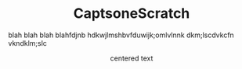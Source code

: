 <h1 align = "center"> CaptsoneScratch </h1>
<centered>blah blah blah blahfdjnb hdkwjlmshbvfduwijk;omlvlnnk dkm;lscdvkcfn vkndklm;slc</centered>
<p align="center"> centered text </p>
